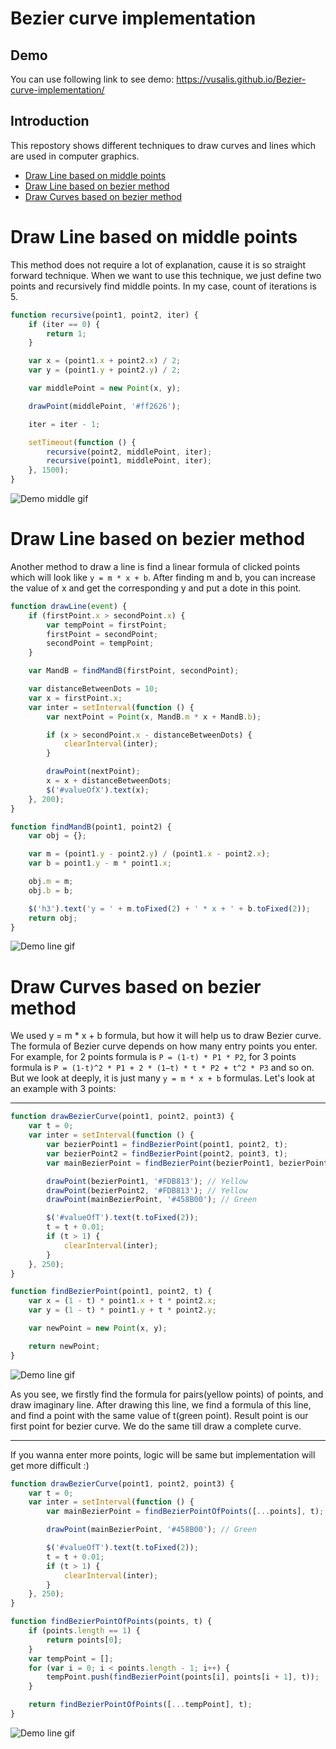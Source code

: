 # Bezier curve implementation

## Demo

You can use following link to see demo: https://vusalis.github.io/Bezier-curve-implementation/

## Introduction

This repostory shows different techniques to draw curves and lines which are used in computer graphics.

-   [Draw Line based on middle points](#draw-line-based-on-middle-points)
-   [Draw Line based on bezier method](#draw-line-based-on-bezier-method)
-   [Draw Curves based on bezier method](#draw-curves-based-on-bezier-method)

# Draw Line based on middle points

This method does not require a lot of explanation, cause it is so straight forward technique. When we want to use this technique, we just define two points and recursively find middle points. In my case, count of iterations is 5.

```javascript
function recursive(point1, point2, iter) {
    if (iter == 0) {
        return 1;
    }

    var x = (point1.x + point2.x) / 2;
    var y = (point1.y + point2.y) / 2;

    var middlePoint = new Point(x, y);

    drawPoint(middlePoint, '#ff2626');

    iter = iter - 1;

    setTimeout(function () {
        recursive(point2, middlePoint, iter);
        recursive(point1, middlePoint, iter);
    }, 1500);
}
```

![Demo middle gif](demos/middle_line.gif)

# Draw Line based on bezier method

Another method to draw a line is find a linear formula of clicked points which will look like `y = m * x + b`. After finding m and b, you can increase the value of x and get the corresponding y and put a dote in this point.

```javascript
function drawLine(event) {
    if (firstPoint.x > secondPoint.x) {
        var tempPoint = firstPoint;
        firstPoint = secondPoint;
        secondPoint = tempPoint;
    }

    var MandB = findMandB(firstPoint, secondPoint);

    var distanceBetweenDots = 10;
    var x = firstPoint.x;
    var inter = setInterval(function () {
        var nextPoint = Point(x, MandB.m * x + MandB.b);

        if (x > secondPoint.x - distanceBetweenDots) {
            clearInterval(inter);
        }

        drawPoint(nextPoint);
        x = x + distanceBetweenDots;
        $('#valueOfX').text(x);
    }, 200);
}

function findMandB(point1, point2) {
    var obj = {};

    var m = (point1.y - point2.y) / (point1.x - point2.x);
    var b = point1.y - m * point1.x;

    obj.m = m;
    obj.b = b;

    $('h3').text('y = ' + m.toFixed(2) + ' * x + ' + b.toFixed(2));
    return obj;
}
```

![Demo line gif](demos/bezier_line.gif)

# Draw Curves based on bezier method

We used y = m \* x + b formula, but how it will help us to draw Bezier curve. The formula of Bezier curve depends on how many entry points you enter. For example, for 2 points formula is `P = (1-t) * P1 * P2`, for 3 points formula is `P = (1-t)^2 * P1 + 2 * (1−t) * t * P2 + t^2 * P3` and so on. But we look at deeply, it is just many `y = m * x + b` formulas. Let's look at an example with 3 points:

---

```javascript
function drawBezierCurve(point1, point2, point3) {
    var t = 0;
    var inter = setInterval(function () {
        var bezierPoint1 = findBezierPoint(point1, point2, t);
        var bezierPoint2 = findBezierPoint(point2, point3, t);
        var mainBezierPoint = findBezierPoint(bezierPoint1, bezierPoint2, t);

        drawPoint(bezierPoint1, '#FDB813'); // Yellow
        drawPoint(bezierPoint2, '#FDB813'); // Yellow
        drawPoint(mainBezierPoint, '#458B00'); // Green

        $('#valueOfT').text(t.toFixed(2));
        t = t + 0.01;
        if (t > 1) {
            clearInterval(inter);
        }
    }, 250);
}

function findBezierPoint(point1, point2, t) {
    var x = (1 - t) * point1.x + t * point2.x;
    var y = (1 - t) * point1.y + t * point2.y;

    var newPoint = new Point(x, y);

    return newPoint;
}
```

![Demo line gif](demos/bezier_3points.gif)

As you see, we firstly find the formula for pairs(yellow points) of points, and draw imaginary line. After drawing this line, we find a formula of this line, and find a point with the same value of t(green point). Result point is our first point for bezier curve. We do the same till draw a complete curve.

---

If you wanna enter more points, logic will be same but implementation will get more difficult :)

```javascript
function drawBezierCurve(point1, point2, point3) {
    var t = 0;
    var inter = setInterval(function () {
        var mainBezierPoint = findBezierPointOfPoints([...points], t);

        drawPoint(mainBezierPoint, '#458B00'); // Green

        $('#valueOfT').text(t.toFixed(2));
        t = t + 0.01;
        if (t > 1) {
            clearInterval(inter);
        }
    }, 250);
}

function findBezierPointOfPoints(points, t) {
    if (points.length == 1) {
        return points[0];
    }
    var tempPoint = [];
    for (var i = 0; i < points.length - 1; i++) {
        tempPoint.push(findBezierPoint(points[i], points[i + 1], t));
    }

    return findBezierPointOfPoints([...tempPoint], t);
}
```

![Demo line gif](demos/bezier_many.gif)
